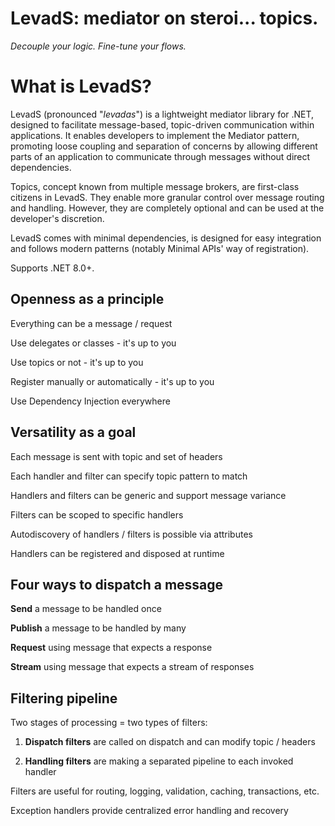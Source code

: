 # LevadS: mediator on steroi... topics.

*Decouple your logic. Fine-tune your flows.*

# What is LevadS?

LevadS (pronounced "*levadas*") is a lightweight mediator library for .NET, designed to facilitate message-based, topic-driven communication within applications. It enables developers to implement the Mediator pattern, promoting loose coupling and separation of concerns by allowing different parts of an application to communicate through messages without direct dependencies.

Topics, concept known from multiple message brokers, are first-class citizens in LevadS. They enable more granular control over message routing and handling. However, they are completely optional and can be used at the developer's discretion.

LevadS comes with minimal dependencies, is designed for easy integration and follows modern patterns (notably Minimal APIs' way of registration).

Supports .NET 8.0+.

## Openness as a principle

Everything can be a message / request

Use delegates or classes - it's up to you

Use topics or not - it's up to you

Register manually or automatically - it's up to you

Use Dependency Injection everywhere

## Versatility as a goal

Each message is sent with topic and set of headers

Each handler and filter can specify topic pattern to match

Handlers and filters can be generic and support message variance

Filters can be scoped to specific handlers

Autodiscovery of handlers / filters is possible via attributes

Handlers can be registered and disposed at runtime

## Four ways to dispatch a message

**Send** a message to be handled once

**Publish** a message to be handled by many

**Request** using message that expects a response

**Stream** using message that expects a stream of responses

## Filtering pipeline

Two stages of processing = two types of filters:

1. **Dispatch filters** are called on dispatch and can modify topic / headers

2. **Handling filters** are making a separated pipeline to each invoked handler            

Filters are useful for routing, logging, validation, caching, transactions, etc.

Exception handlers provide centralized error handling and recovery